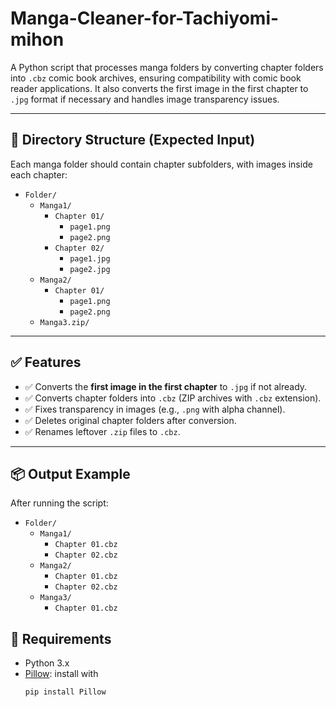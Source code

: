 # Manga-Cleaner-for-Tachiyomi-mihon

A Python script that processes manga folders by converting chapter folders into `.cbz` comic book archives, ensuring compatibility with comic book reader applications. It also converts the first image in the first chapter to `.jpg` format if necessary and handles image transparency issues.

---

## 📁 Directory Structure (Expected Input)

Each manga folder should contain chapter subfolders, with images inside each chapter:

- `Folder/`
  - `Manga1/`
    - `Chapter 01/`
      - `page1.png`
      - `page2.png`
    - `Chapter 02/`
      - `page1.jpg`
      - `page2.jpg`
  - `Manga2/`
    - `Chapter 01/`
      - `page1.png`
      - `page2.png`
  - `Manga3.zip/`

---

## ✅ Features

- ✅ Converts the **first image in the first chapter** to `.jpg` if not already.
- ✅ Converts chapter folders into `.cbz` (ZIP archives with `.cbz` extension).
- ✅ Fixes transparency in images (e.g., `.png` with alpha channel).
- ✅ Deletes original chapter folders after conversion.
- ✅ Renames leftover `.zip` files to `.cbz`.

---


## 📦 Output Example
After running the script:
- `Folder/`
  - `Manga1/`
    - `Chapter 01.cbz`
    - `Chapter 02.cbz`
  - `Manga2/`
    - `Chapter 01.cbz`
    - `Chapter 02.cbz`
  - `Manga3/`
    - `Chapter 01.cbz`




## 🧰 Requirements

- Python 3.x
- [Pillow](https://pypi.org/project/Pillow/): install with  
  ```bash
  pip install Pillow
